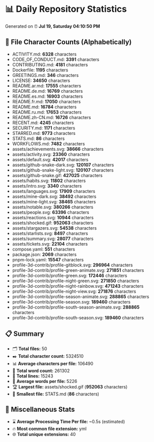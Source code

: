 # 📊 Daily Repository Statistics
Generated on ⏰ **Jul 19, Saturday 04:10:50 PM**

## 📂 File Character Counts (Alphabetically)
- ACTIVITY.md: **6328** characters
- CODE_OF_CONDUCT.md: **3391** characters
- CONTRIBUTING.md: **4181** characters
- Dockerfile: **1195** characters
- GREETINGS.md: **346** characters
- LICENSE: **34650** characters
- README.ar.md: **17555** characters
- README.de.md: **16769** characters
- README.es.md: **16903** characters
- README.fr.md: **17050** characters
- README.md: **16784** characters
- README.ru.md: **17653** characters
- README.zh-CN.md: **16726** characters
- RECENT.md: **4245** characters
- SECURITY.md: **1171** characters
- STARRED.md: **9773** characters
- STATS.md: **86** characters
- WORKFLOWS.md: **7482** characters
- assets/achievements.svg: **38666** characters
- assets/activity.svg: **23360** characters
- assets/default.svg: **42017** characters
- assets/github-snake-dark.svg: **120107** characters
- assets/github-snake-light.svg: **120107** characters
- assets/github-snake.gif: **427025** characters
- assets/habits.svg: **11802** characters
- assets/intro.svg: **3340** characters
- assets/languages.svg: **17909** characters
- assets/mine-dark.svg: **38492** characters
- assets/mine-light.svg: **38465** characters
- assets/notable.svg: **380266** characters
- assets/people.svg: **63396** characters
- assets/reactions.svg: **10944** characters
- assets/shocked.gif: **952063** characters
- assets/stargazers.svg: **54538** characters
- assets/starlists.svg: **8497** characters
- assets/summary.svg: **28077** characters
- assets/tickets.svg: **22104** characters
- compose.yaml: **551** characters
- package.json: **2069** characters
- pnpm-lock.yaml: **15547** characters
- profile-3d-contrib/profile-gitblock.svg: **296964** characters
- profile-3d-contrib/profile-green-animate.svg: **271851** characters
- profile-3d-contrib/profile-green.svg: **172446** characters
- profile-3d-contrib/profile-night-green.svg: **271850** characters
- profile-3d-contrib/profile-night-rainbow.svg: **471243** characters
- profile-3d-contrib/profile-night-view.svg: **271876** characters
- profile-3d-contrib/profile-season-animate.svg: **288865** characters
- profile-3d-contrib/profile-season.svg: **189460** characters
- profile-3d-contrib/profile-south-season-animate.svg: **288865** characters
- profile-3d-contrib/profile-south-season.svg: **189460** characters

## 📋 Summary
- 🗂️ **Total files:** 50
- ✒️ **Total character count:** 5324510
- 📊 **Average characters per file:** 106490
- 📝 **Total word count:** 261302
- 🧾 **Total lines:** 15243
- 📐 **Average words per file:** 5226
- 🏆 **Largest file:** assets/shocked.gif (**952063** characters)
- 🥉 **Smallest file:** STATS.md (**86** characters)

## 🌟 Miscellaneous Stats
- ⌛ **Average Processing Time Per file:** ~0.5s (estimated)
- 🔥 **Most common file extension:** yml
- 🌐 **Total unique extensions:** 40
